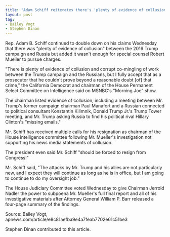 ```yaml
---
title: "Adam Schiff reiterates there's 'plenty of evidence of collusion' with Russia"
layout: post
tag:
- Bailey Vogt
- Stephen Dinan
---
```


Rep. Adam B. Schiff continued to double down on his claims Wednesday that there was "plenty of evidence of collusion" between the 2016 Trump campaign and Russia but added it wasn't enough for special counsel Robert Mueller to pursue charges.

"There is plenty of evidence of collusion and corrupt co-mingling of work between the Trump campaign and the Russians, but I fully accept that as a prosecutor that he couldn't prove beyond a reasonable doubt [of] that crime," the California Democrat and chairman of the House Permanent Select Committee on Intelligence said on MSNBC's "Morning Joe" show.

The chairman listed evidence of collusion, including a meeting between Mr. Trump's former campaign chairman Paul Manafort and a Russian connected to political consultant Konstantin Kilimnik, Donald Trump Jr.'s Trump Tower meeting, and Mr. Trump asking Russia to find his political rival Hillary Clinton's "missing emails."

Mr. Schiff has received multiple calls for his resignation as chairman of the House intelligence committee following Mr. Mueller's investigation not supporting his news media statements of collusion.

The president even said Mr. Schiff "should be forced to resign from Congress!"

Mr. Schiff said, "The attacks by Mr. Trump and his allies are not particularly new, and I expect they will continue as long as he is in office, but I am going to continue to do my oversight job."

The House Judiciary Committee voted Wednesday to give Chairman Jerrold Nadler the power to subpoena Mr. Mueller's full final report and all of his investigative materials after Attorney General William P. Barr released a four-page summary of the findings.

Source: Bailey Vogt, apnews.com/article/e8c81aefba9e4a7feab7702e61c51be3

Stephen Dinan contributed to this article.
